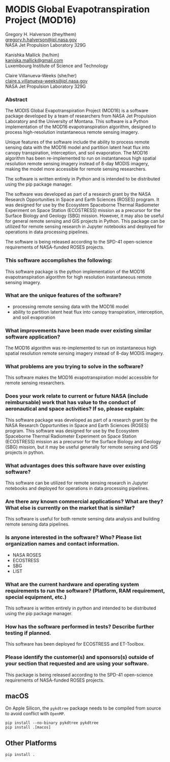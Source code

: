# MODIS Global Evapotranspiration Project (MOD16)

Gregory H. Halverson (they/them)<br>
[gregory.h.halverson@jpl.nasa.gov](mailto:gregory.h.halverson@jpl.nasa.gov)<br>
NASA Jet Propulsion Laboratory 329G

Kanishka Mallick (he/him)<br>
[kaniska.mallick@gmail.com](mailto:kaniska.mallick@gmail.com)<br>
Luxembourg Institute of Science and Technology

Claire Villanueva-Weeks (she/her)<br>
[claire.s.villanueva-weeks@jpl.nasa.gov](mailto:claire.s.villanueva-weeks@jpl.nasa.gov)<br>
NASA Jet Propulsion Laboratory 329G

### Abstract
The MODIS Global Evapotranspiration Project (MOD16) is a software package developed by a team of researchers from NASA Jet Propulsion Laboratory and the University of Montana. This software is a Python implementation of the MOD16 evapotranspiration algorithm, designed to process high-resolution instantaneous remote sensing imagery.

Unique features of the software include the ability to process remote sensing data with the MOD16 model and partition latent heat flux into canopy transpiration, interception, and soil evaporation. The MOD16 algorithm has been re-implemented to run on instantaneous high spatial resolution remote sensing imagery instead of 8-day MODIS imagery, making the model more accessible for remote sensing researchers.

The software is written entirely in Python and is intended to be distributed using the pip package manager.

The software was developed as part of a research grant by the NASA Research Opportunities in Space and Earth Sciences (ROSES) program. It was designed for use by the Ecosystem Spaceborne Thermal Radiometer Experiment on Space Station (ECOSTRESS) mission as a precursor for the Surface Biology and Geology (SBG) mission. However, it may also be useful for general remote sensing and GIS projects in Python. This package can be utilized for remote sensing research in Jupyter notebooks and deployed for operations in data processing pipelines. 

The software is being released according to the SPD-41 open-science requirements of NASA-funded ROSES projects.

### This software accomplishes the following:

This software package is the python implementation of the MOD16 evapotranspiration algorithm for high resolution instantaneous remote sensing imagery. 

### What are the unique features of the software?

- processing remote sensing data with the MOD16 model
- ability to partition latent heat flux into canopy transpiration, interception, and soil evaporation

### What improvements have been made over existing similar software application?

The MOD16 algorithm was re-implemented to run on instantaneous high spatial resolution remote sensing imagery instead of 8-day MODIS imagery.

### What problems are you trying to solve in the software?

This software makes the MOD16 evapotranspiration model accessible for remote sensing researchers.

### Does your work relate to current or future NASA (include reimbursable) work that has value to the conduct of aeronautical and space activities?  If so, please explain:

This software package was developed as part of a research grant by the NASA Research Opportunities in Space and Earth Sciences (ROSES) program. This software was designed for use by the Ecosystem Spaceborne Thermal Radiometer Experiment on Space Station (ECOSTRESS) mission as a precursor for the Surface Biology and Geology (SBG) mission, but it may be useful generally for remote sensing and GIS projects in python.

### What advantages does this software have over existing software?

This software can be utilized for remote sensing research in Jupyter notebooks and deployed for operations in data processing pipelines.

### Are there any known commercial applications? What are they? What else is currently on the market that is similar?

This software is useful for both remote sensing data analysis and building remote sensing data pipelines.

### Is anyone interested in the software? Who? Please list organization names and contact information.

- NASA ROSES
- ECOSTRESS
- SBG
- LIST

### What are the current hardware and operating system requirements to run the software? (Platform, RAM requirement, special equipment, etc.) 

This software is written entirely in python and intended to be distributed using the pip package manager.

### How has the software performed in tests? Describe further testing if planned. 

This software has been deployed for ECOSTRESS and ET-Toolbox.

### Please identify the customer(s) and sponsors(s) outside of your section that requested and are using your software. 

This package is being released according to the SPD-41 open-science requirements of NASA-funded ROSES projects.

## macOS

On Apple Silicon, the `pykdtree` package needs to be compiled from source to avoid conflict with `OpenMP`.

```
pip install --no-binary pykdtree pykdtree
pip install .[macos]
```

## Other Platforms
```
pip install .
```


